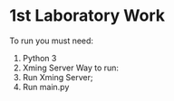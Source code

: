 # 1st Laboratory Work # 

To run you must need:
1) Python 3
2) Xming Server
Way to run:
1) Run Xming Server;
2) Run main.py
